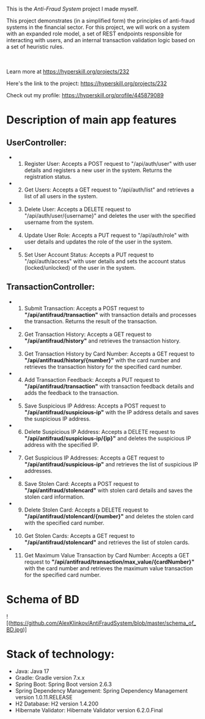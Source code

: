 This is the *Anti-Fraud System* project I made myself.


<p>This project demonstrates (in a simplified form) the principles of anti-fraud systems in the financial sector. For this project, we will work on a system with an expanded role model, a set of REST endpoints responsible for interacting with users, and an internal transaction validation logic based on a set of heuristic rules.</p><br/><br/>Learn more at <a href="https://hyperskill.org/projects/232?utm_source=ide&utm_medium=ide&utm_campaign=ide&utm_content=project-card">https://hyperskill.org/projects/232</a>

Here's the link to the project: https://hyperskill.org/projects/232

Check out my profile: https://hyperskill.org/profile/445879089

# Description of main app features

## UserController:
* 1. Register User: Accepts a POST request to "/api/auth/user" with user details and registers a new user in the system. Returns the registration status.
* 2. Get Users: Accepts a GET request to "/api/auth/list" and retrieves a list of all users in the system.
* 3. Delete User: Accepts a DELETE request to "/api/auth/user/{username}" and deletes the user with the specified username from the system.
* 4. Update User Role: Accepts a PUT request to "/api/auth/role" with user details and updates the role of the user in the system.
* 5. Set User Account Status: Accepts a PUT request to "/api/auth/access" with user details and sets the account status (locked/unlocked) of the user in the system.

## TransactionController:
* 1. Submit Transaction: Accepts a POST request to **"/api/antifraud/transaction"** with transaction details and processes the transaction. Returns the result of the transaction.
* 2. Get Transaction History: Accepts a GET request to **"/api/antifraud/history"** and retrieves the transaction history.
* 3. Get Transaction History by Card Number: Accepts a GET request to **"/api/antifraud/history/{number}"** with the card number and retrieves the transaction history for the specified card number.
* 4. Add Transaction Feedback: Accepts a PUT request to **"/api/antifraud/transaction"** with transaction feedback details and adds the feedback to the transaction.
* 5. Save Suspicious IP Address: Accepts a POST request to **"/api/antifraud/suspicious-ip"** with the IP address details and saves the suspicious IP address.
* 6. Delete Suspicious IP Address: Accepts a DELETE request to **"/api/antifraud/suspicious-ip/{ip}"** and deletes the suspicious IP address with the specified IP.
* 7. Get Suspicious IP Addresses: Accepts a GET request to **"/api/antifraud/suspicious-ip"** and retrieves the list of suspicious IP addresses.
* 8. Save Stolen Card: Accepts a POST request to **"/api/antifraud/stolencard"** with stolen card details and saves the stolen card information.
* 9. Delete Stolen Card: Accepts a DELETE request to **"/api/antifraud/stolencard/{number}"** and deletes the stolen card with the specified card number.
* 10. Get Stolen Cards: Accepts a GET request to **"/api/antifraud/stolencard"** and retrieves the list of stolen cards.
* 11. Get Maximum Value Transaction by Card Number: Accepts a GET request to **"/api/antifraud/transaction/max_value/{cardNumber}"** with the card number and retrieves the maximum value transaction for the specified card number.
      
# Schema of BD
![(https://github.com/AlexKlinkov/AntiFraudSystem/blob/master/schema_of_BD.jpg)]

# Stack of technology:
* Java: Java 17
* Gradle: Gradle version 7.x.x
* Spring Boot: Spring Boot version 2.6.3
* Spring Dependency Management: Spring Dependency Management version 1.0.11.RELEASE
* H2 Database: H2 version 1.4.200
* Hibernate Validator: Hibernate Validator version 6.2.0.Final
